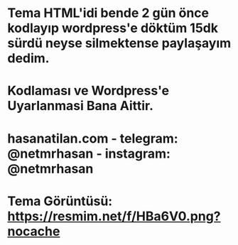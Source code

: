 # Tema HTML'idi bende 2 gün önce kodlayıp wordpress'e döktüm 15dk sürdü neyse silmektense paylaşayım dedim.
# Kodlaması ve Wordpress'e Uyarlanmasi Bana Aittir.
# hasanatilan.com - telegram: @netmrhasan - instagram: @netmrhasan
# Tema Görüntüsü: https://resmim.net/f/HBa6V0.png?nocache
